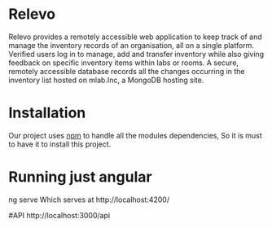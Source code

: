 # Relevo

Relevo provides a remotely accessible web application to keep track of and manage the inventory records of an organisation, all on a single platform. Verified users log in to manage, add and transfer inventory while also giving feedback on specific inventory items within labs or rooms. A secure, remotely accessible database records all the changes occurring in the inventory list hosted on mlab.Inc, a MongoDB hosting site. 

# Installation

Our project uses [npm](https://www.npmjs.com/) to handle all the modules dependencies, So it is must to have it to install this project.





# Running just angular
ng serve
Which serves at http://localhost:4200/

#API
http://localhost:3000/api